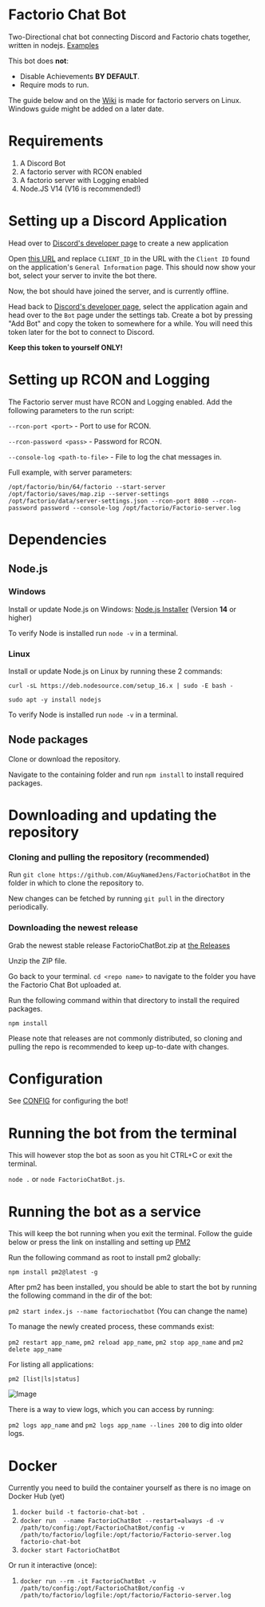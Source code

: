 # Factorio Chat Bot
Two-Directional chat bot connecting Discord and Factorio chats together, written in nodejs.
[Examples](https://github.com/AGuyNamedJens/FactorioChatBot/wiki/Examples)

This bot does **not**:
- Disable Achievements **BY DEFAULT**.
- Require mods to run.

The guide below and on the [Wiki](https://github.com/AGuyNamedJens/FactorioChatBot/wiki) is made for factorio servers on Linux. Windows guide might be added on a later date.

# Requirements
  1. A Discord Bot
  2. A factorio server with RCON enabled
  3. A factorio server with Logging enabled
  4. Node.JS V14 (V16 is recommended!)

# Setting up a Discord Application

Head over to [Discord's developer page](https://discord.com/developers/applications) to create a new application

Open [this URL](https://discord.com/oauth2/authorize?client_id=CLIENT_ID&permissions=-1&scope=bot) and replace `CLIENT_ID` in the URL with the `Client ID` found on the application's `General Information` page. This should now show your bot, select your server to invite the bot there.

Now, the bot should have joined the server, and is currently offline.

Head back to [Discord's developer page](https://discord.com/developers/applications), select the application again and head over to the `Bot` page under the settings tab.
Create a bot by pressing "Add Bot" and copy the token to somewhere for a while. You will need this token later for the bot to connect to Discord.

**Keep this token to yourself ONLY!**


# Setting up RCON and Logging
The Factorio server must have RCON and Logging enabled.
Add the following parameters to the run script:

```--rcon-port <port>``` - Port to use for RCON.
  
```--rcon-password <pass>``` - Password for RCON.

```--console-log <path-to-file>``` - File to log the chat messages in.

Full example, with server parameters:

```/opt/factorio/bin/64/factorio --start-server /opt/factorio/saves/map.zip --server-settings /opt/factorio/data/server-settings.json --rcon-port 8080 --rcon-password password --console-log /opt/factorio/Factorio-server.log```

# Dependencies
## Node.js
### Windows
Install or update Node.js on Windows: [Node.js Installer](https://nodejs.org/en/) (Version **14** or higher)

To verify Node is installed run `node -v` in a terminal.

### Linux
Install or update Node.js on Linux by running these 2 commands:

`curl -sL https://deb.nodesource.com/setup_16.x | sudo -E bash -`

`sudo apt -y install nodejs`

To verify Node is installed run `node -v` in a terminal.

## Node packages
Clone or download the repository.

Navigate to the containing folder and run `npm install` to install required packages.

# Downloading and updating the repository
### Cloning and pulling the repository (recommended)

Run `git clone https://github.com/AGuyNamedJens/FactorioChatBot` in the folder in which to clone the repository to.

New changes can be fetched by running `git pull` in the directory periodically.


### Downloading the newest release

Grab the newest stable release FactorioChatBot.zip at [the Releases](https://github.com/AGuyNamedJens/FactorioChatBot/releases)

Unzip the ZIP file.

Go back to your terminal.
`cd <repo name>` to navigate to the folder you have the Factorio Chat Bot uploaded at.

Run the following command within that directory to install the required packages.

`npm install`

Please note that releases are not commonly distributed, so cloning and pulling the repo is recommended to keep up-to-date with changes.

# Configuration

See [CONFIG](https://github.com/AGuyNamedJens/FactorioChatBot/wiki/Configuration) for configuring the bot!

# Running the bot from the terminal

This will however stop the bot as soon as you hit CTRL+C or exit the terminal.

`node .` or `node FactorioChatBot.js`. 

# Running the bot as a service

This will keep the bot running when you exit the terminal.
Follow the guide below or press the link on installing and setting up [PM2](https://pm2.keymetrics.io/docs/usage/quick-start/)

Run the following command as root to install pm2 globally:

`npm install pm2@latest -g`

After pm2 has been installed, you should be able to start the bot by running the following command in the dir of the bot:

`pm2 start index.js --name factoriochatbot` (You can change the name)

To manage the newly created process, these commands exist:

`pm2 restart app_name`,
`pm2 reload app_name`,
`pm2 stop app_name` and
`pm2 delete app_name`

For listing all applications:

`pm2 [list|ls|status]`

![Image](https://i.imgur.com/LmRD3FN.png)

There is a way to view logs, which you can access by running:

`pm2 logs app_name` and `pm2 logs app_name --lines 200` to dig into older logs.

# Docker
Currently you need to build the container yourself as there is no image on Docker Hub (yet)
1. `docker build -t factorio-chat-bot .`
2. `docker run  --name FactorioChatBot --restart=always -d -v /path/to/config:/opt/FactorioChatBot/config -v /path/to/factorio/logfile:/opt/factorio/Factorio-server.log factorio-chat-bot `
3. `docker start FactorioChatBot`

Or run it interactive (once):
1. `docker run --rm -it FactorioChatBot -v /path/to/config:/opt/FactorioChatBot/config -v /path/to/factorio/logfile:/opt/factorio/Factorio-server.log`
